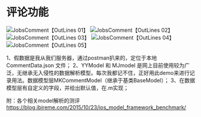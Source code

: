 #  评论功能
![JobsComment【OutLines 01】](https://user-images.githubusercontent.com/13795605/99757249-95149000-2b21-11eb-96c1-8bc1647dc2f1.png)
![JobsComment【OutLines 02】](https://user-images.githubusercontent.com/13795605/99757254-9776ea00-2b21-11eb-9893-6d48c28b9a2d.png)
![JobsComment【OutLines 03】](https://user-images.githubusercontent.com/13795605/99757260-98a81700-2b21-11eb-9200-5f48367d800c.png)
![JobsComment【OutLines 04】](https://user-images.githubusercontent.com/13795605/99757261-99d94400-2b21-11eb-9463-fb11d611312d.png)
![JobsComment【OutLines 05】](https://user-images.githubusercontent.com/13795605/99757263-9a71da80-2b21-11eb-856d-7978d716c5ef.png)
      
1、假数据是我从我们服务器，通过postman扒来的，定位于本地 CommentData.json 文件；
2、YYModel 和 MJmodel 是网上目前使用较为广泛，无继承无入侵性的数据解析模型。每次我都记不住，正好用此demo来进行记录用法。数据模型层MKCommentModel（继承于基类BaseModel）；
3、在数据模型层有自定义的字段，并给出默认值，在.m实现；

附：各个相关model解析的测评 https://blog.ibireme.com/2015/10/23/ios_model_framework_benchmark/

